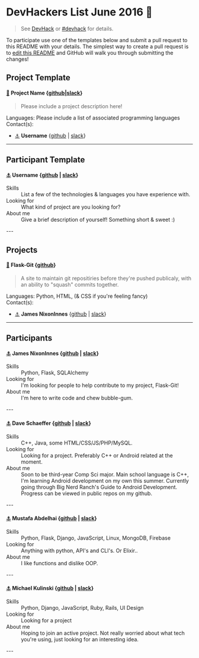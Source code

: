 # DevHackers List June 2016 🖖  
> See [DevHack](https://github.com/devolio-devchat/devhack) or [#devhack](https://devolio-devchat.slack.com/messages/devhack/details/) for details.  

To participate use one of the templates below and submit a pull request to this README with your details.
The simplest way to create a pull request is to [edit this README](https://github.com/devolio-devchat/devhackers/edit/master/README.md) and GitHub will walk you through submitting the changes!  


## Project Template  

#### [💾](#project-name) **Project Name** {[github](https://github.com/project-repo)|[slack](https://devolio-devchat.slack.com/messages/devhack/)}
> Please include a project description here!  

Languages: Please include a list of associated programming languages  
Contact(s):  
* [⚓](#username) **Username** {[github](https://github.com/username) | [slack](https://devolio-devchat.slack.com/team/username)}

---

## Participant Template  

#### [⚓](#username) **Username** {[github](https://github.com/username) | [slack](https://devolio-devchat.slack.com/team/username)} 
<dl>
  <dt>Skills</dt>
  <dd>
    List a few of the technologies & languages you have experience with.
  </dd>
  <dt>Looking for</dt>
  <dd>
    What kind of project are you looking for?
  </dd>
  <dt>About me</dt>
  <dd>
    Give a brief description of yourself! Something short & sweet :)
  </dd>
</dl>
---

## Projects  

#### [💾](#flask-git) **Flask-Git** {[github](https://github.com/NixonInnes/Flask-Git)}  
> A site to maintain git repositiries before they're pushed publicaly, with an ability to "squash" commits together.  

Languages: Python, HTML, (& CSS if you're feeling fancy)  
Contact(s):  
* [⚓](#nixoninnes) **James NixonInnes** {[github](https://github.com/nixoninnes) | [slack](https://devolio-devchat.slack.com/team/nixoninnes)} 

---


## Participants

#### [⚓](#nixoninnes) **James NixonInnes** {[github](https://github.com/nixoninnes) | [slack](https://devolio-devchat.slack.com/team/nixoninnes)} 
<dl>
  <dt>Skills</dt>
  <dd>
    Python, Flask, SQLAlchemy
  </dd>
  <dt>Looking for</dt>
  <dd>
    I'm looking for people to help contribute to my project, Flask-Git!
  </dd>
  <dt>About me</dt>
  <dd>
    I'm here to write code and chew bubble-gum. 
  </dd>
</dl>
---

#### [⚓](#davidschaeffer2) **Dave Schaeffer** {[github](https://github.com/davidschaeffer2) | [slack](https://devolio-devchat.slack.com/team/dave)}  
<dl>
  <dt>Skills</dt>
  <dd>
    C++, Java, some HTML/CSS/JS/PHP/MySQL.
  </dd>
  <dt>Looking for</dt>
  <dd>
    Looking for a project. Preferably C++ or Android related at the moment.
  <dd>
  <dt>About me</dt>
  <dd>
    Soon to be third-year Comp Sci major. Main school language is C++, I'm learning Android development on my own this summer. Currently going through Big Nerd Ranch's Guide to Android Development. Progress can be viewed in public repos on my github.
  <dd>
</dl>
---

#### [⚓](#abdelhai) **Mustafa Abdelhai** {[github](https://github.com/abdelhai) | [slack](https://devolio-devchat.slack.com/team/mustafa)}  
<dl>
  <dt>Skills</dt>
  <dd>
    Python, Flask, Django, JavaScript, Linux, MongoDB, Firebase
  </dd>
  <dt>Looking for</dt>
  <dd>
    Anything with python, API's and CLI's. Or Elixir..
  </dd>
  <dt>About me</dt>
  <dd>
    I like functions and dislike OOP.
  </dd>
</dl>
---

#### [⚓](#mkulinski) **Michael Kulinski** {[github](https://github.com/mkulinski) | [slack](https://devolio-devchat.slack.com/messages/@mkulinski)}  
<dl>
  <dt>Skills</dt>
  <dd>
    Python, Django, JavaScript, Ruby, Rails, UI Design
  </dd>
  <dt>Looking for</dt>
  <dd>
    Looking for a project
  <dd>
  <dt>About me</dt>
  <dd>
    Hoping to join an active project. Not really worried about what tech you're using, just looking for an interesting idea.
  </dd>
</dl>
---
